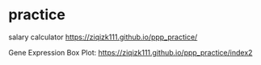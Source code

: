 # practice
salary calculator
https://ziqizk111.github.io/ppp_practice/

Gene Expression Box Plot:
https://ziqizk111.github.io/ppp_practice/index2
